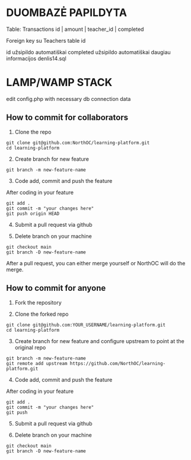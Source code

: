 # DUOMBAZĖ PAPILDYTA
  Table: Transactions
  id | amount | teacher_id | completed

  Foreign key su Teachers table id

  id užsipildo automatiškai
  completed užsipildo automatiškai
  daugiau informacijos denlis14.sql
# LAMP/WAMP STACK

edit config.php with necessary db connection data

## How to commit for collaborators

1. Clone the repo

``` git
git clone git@github.com:NorthOC/learning-platform.git
cd learning-platform
```

2. Create branch for new feature

``` git
git branch -m new-feature-name
```

3. Code add, commit and push the feature

After coding in your feature

``` git
git add .
git commit -m "your changes here"
git push origin HEAD
```

4. Submit a pull request via github

5. Delete branch on your machine

``` git
git checkout main
git branch -D new-feature-name
```

After a pull request, you can either merge yourself or NorthOC will do the merge.

## How to commit for anyone

1. Fork the repository

2. Clone the forked repo

``` git
git clone git@github.com:YOUR_USERNAME/learning-platform.git
cd learning-platform
```

3. Create branch for new feature and configure upstream to point at the original repo

``` git
git branch -m new-feature-name
git remote add upstream https://github.com/NorthOC/learning-platform.git
```

4. Code add, commit and push the feature

After coding in your feature

``` git
git add .
git commit -m "your changes here"
git push
```

5. Submit a pull request via github

5. Delete branch on your machine

``` git
git checkout main
git branch -D new-feature-name
```